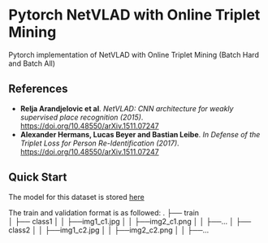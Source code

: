 # Pytorch NetVLAD with Online Triplet Mining
Pytorch implementation of NetVLAD with Online Triplet Mining (Batch Hard and Batch All)
## References
* **Relja Arandjelovic et al**. *NetVLAD: CNN architecture for weakly supervised place recognition (2015)*. https://doi.org/10.48550/arXiv.1511.07247 
* **Alexander Hermans, Lucas Beyer and Bastian Leibe**. *In Defense of the Triplet Loss for Person Re-Identification (2017)*. https://doi.org/10.48550/arXiv.1511.07247

## Quick Start
The model for this dataset is stored [here](https://drive.google.com/file/d/1ZurYnT9hw9KRl2fLyNAJfTCmlw0OdUGa/view?usp=sharing)

The train and validation format is as followed:
.
├── train            
│   ├── class1
│   │   ├──img1_c1.jpg
│   │   ├──img2_c1.png
│   │   ├──...
│   ├── class2
│   │   ├──img1_c2.jpg
│   │   ├──img2_c2.png
│   │   ├──...